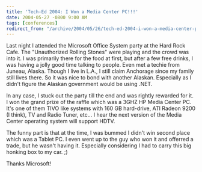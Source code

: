 ```yaml
---
title: 'Tech-Ed 2004: I Won a Media Center PC!!!'
date: 2004-05-27 -0800 9:00 AM
tags: [conferences]
redirect_from: "/archive/2004/05/26/tech-ed-2004-i-won-a-media-center-pc.aspx/"
---
```


Last night I attended the Microsoft Office System party at the Hard Rock
Cafe. The "Unauthorized Rolling Stones" were playing and the crowd was
into it. I was primarily there for the food at first, but after a few
free drinks, I was having a jolly good time talking to people. Even met
a techie from Juneau, Alaska. Though I live in L.A., I still claim
Anchorage since my family still lives there. So it was nice to bond with
another Alaskan. Especially as I didn't figure the Alaskan government
would be using .NET.

In any case, I stuck out the party till the end and was rightly rewarded
for it. I won the grand prize of the raffle which was a 3GHZ HP Media
Center PC. It's one of them TIVO like systems with 160 GB hard-drive,
ATI Radeon 9200 (I think), TV and Radio Tuner, etc... I hear the next
version of the Media Center operating system will support HDTV.

The funny part is that at the time, I was bummed I didn't win second
place which was a Tablet PC. I even went up to the guy who won it and
offerred a trade, but he wasn't having it. Especially considering I had
to carry this big honking box to my car. ;)

Thanks Microsoft!
